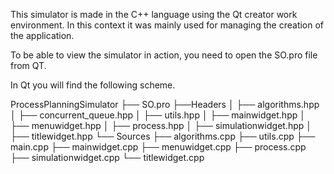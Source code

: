 This simulator is made in the C++ language using the Qt creator work environment. 
In this context it was mainly used for managing the creation of the application.

To be able to view the simulator in action, you need to open the SO.pro file from QT. 

In Qt you will find the following scheme.

  ProcessPlanningSimulator
      ├── SO.pro
   	  ├──Headers 
      │   	├── algorithms.hpp
      │	    ├── concurrent_queue.hpp
      │	    ├── utils.hpp
      │	    ├── mainwidget.hpp
      │	    ├── menuwidget.hpp
      │   	├── process.hpp
      │ 	  ├── simulationwidget.hpp
      │	    ├── titlewidget.hpp
      └── Sources
   	        ├── algorithms.cpp
	          ├── utils.cpp
 	          ├── main.cpp
 	          ├── mainwidget.cpp
	          ├── menuwidget.cpp
   	        ├── process.cpp
	          ├── simulationwidget.cpp
	          └── titlewidget.cpp

